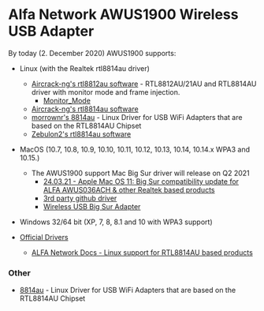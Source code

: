 # Alfa Network AWUS1900 Wireless USB Adapter

By today (2. December 2020) AWUS1900 supports:
- Linux (with the Realtek rtl8814au driver)
  - [Aircrack-ng's rtl8812au software](https://github.com/aircrack-ng/rtl8812au) - RTL8812AU/21AU and RTL8814AU driver with monitor mode and frame injection.
    - [Monitor_Mode](https://github.com/morrownr/Monitor_Mode)
  - [Aircrack-ng's rtl8814au software](https://github.com/aircrack-ng/rtl8814au)
  - [ morrownr's  8814au](https://github.com/morrownr/8814au) - Linux Driver for USB WiFi Adapters that are based on the RTL8814AU Chipset 
  - [Zebulon2's rtl8814au software](https://github.com/zebulon2/rtl8814au)
- MacOS (10.7, 10.8, 10.9, 10.10, 10.11, 10.12, 10.13, 10.14, 10.14.x WPA3 and 10.15.)
  - The AWUS1900 support Mac Big Sur driver will release on Q2 2021
    - [24.03.21 - Apple Mac OS 11: Big Sur compatibility update for ALFA AWUS036ACH & other Realtek based products](https://store.rokland.com/blogs/news/apple-mac-os-11-big-sur-compatibility-update-for-alfa-awus036ach-other-products)
    - [3rd party github driver](https://github.com/chris1111/Wireless-USB-Big-Sur-Adapter)
    - [Wireless USB Big Sur Adapter](https://www.youtube.com/watch?v=AmKPjiEpEdU)
- Windows 32/64 bit (XP, 7, 8, 8.1 and 10 with WPA3 support)

- [Official Drivers](https://files.alfa.com.tw/?dir=%5B1%5D%20WiFi%20USB%20adapter%2FAWUS1900)
  - [ALFA Network Docs - Linux support for RTL8814AU based products](https://docs.alfa.com.tw/Support/Linux/RTL8814AU/)

### Other
- [8814au](https://github.com/morrownr/8814au) - Linux Driver for USB WiFi Adapters that are based on the RTL8814AU Chipset

